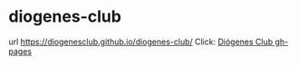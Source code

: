 # diogenes-club
url https://diogenesclub.github.io/diogenes-club/
Click: [Diógenes Club gh-pages](https://diogenesclub.github.io/diogenes-club/)
